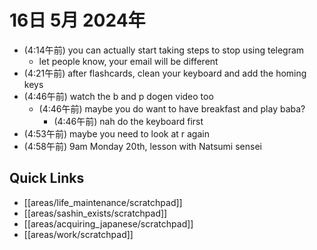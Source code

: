 # 16日 5月 2024年
- (4:14午前) you can actually start taking steps to stop using telegram
  - let people know, your email will be different
- (4:21午前) after flashcards, clean your keyboard and add the homing keys
- (4:46午前) watch the b and p dogen video too
  - (4:46午前) maybe you do want to have breakfast and play baba?
    - (4:46午前) nah do the keyboard first
- (4:53午前) maybe you need to look at r again
- (4:58午前) 9am Monday 20th, lesson with Natsumi sensei






 



## Quick Links
- [[areas/life_maintenance/scratchpad]]
- [[areas/sashin_exists/scratchpad]]
- [[areas/acquiring_japanese/scratchpad]]
- [[areas/work/scratchpad]]
